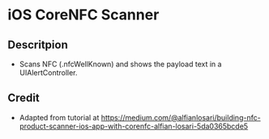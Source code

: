 # iOS CoreNFC Scanner

## Descritpion
- Scans NFC (.nfcWellKnown) and shows the payload text in a UIAlertController.

## Credit
- Adapted from tutorial at https://medium.com/@alfianlosari/building-nfc-product-scanner-ios-app-with-corenfc-alfian-losari-5da0365bcde5
